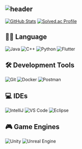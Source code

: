![header](https://capsule-render.vercel.app/api?type=waving&color=gradient&customColorList=10&height=200&text=Pika0131's%20GITHUB&fontSize=50&animation=twinkling&fontAlign=68&fontAlignY=36)
---
[![GitHub Stats](https://github-readme-stats.vercel.app/api?username=pika0131&show_icons=true&theme=tokyonight)](https://github.com/pika0131)
[![Solved.ac Profile](http://mazassumnida.wtf/api/v2/generate_badge?boj=junhjo515)](https://solved.ac/junhjo515/)


## 👨‍💻 Language
![Java](https://img.shields.io/badge/Java-007396?style=flat-square&logo=java&logoColor=white)
![C++](https://img.shields.io/badge/C++-00599C?style=flat-square&logo=C%2B%2B&logoColor=white)
![Python](https://img.shields.io/badge/Python-3776AB?style=flat-square&logo=python&logoColor=white) 
![Flutter](https://img.shields.io/badge/Flutter-02569B?style=flat-square&logo=flutter&logoColor=white) 

## 🛠️ Development Tools

![Git](https://img.shields.io/badge/Git-F05032?style=flat-square&logo=git&logoColor=white) 
![Docker](https://img.shields.io/badge/Docker-2496ED?style=flat-square&logo=docker&logoColor=white) 
![Postman](https://img.shields.io/badge/Postman-FF6C37?style=flat-square&logo=postman&logoColor=white) 


## 💻 IDEs

![IntelliJ](https://img.shields.io/badge/IntelliJ%20IDEA-000000?style=flat-square&logo=intellijidea&logoColor=white) 
![VS Code](https://img.shields.io/badge/VS%20Code-0078D4?style=flat-square&logo=visualstudiocode&logoColor=white) 
![Eclipse](https://img.shields.io/badge/Eclipse-2C2255?style=flat-square&logo=eclipse&logoColor=white) 

## 🎮 Game Engines

![Unity](https://img.shields.io/badge/Unity-000000?style=flat-square&logo=unity&logoColor=white) 
![Unreal Engine](https://img.shields.io/badge/Unreal%20Engine-313131?style=flat-square&logo=unrealengine&logoColor=white) 

